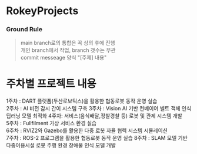 # RokeyProjects
### Ground Rule
> main branch로의 통합은 꼭 상의 후에 진행  
> 개인 branch에서 작업, branch 갯수는 무관  
> commit messeage 양식 "[주제] 내용"  

# 주차별 프로젝트 내용
1주차 : DART 플랫폼(두산로보틱스)을 활용한 협동로봇 동작 운영 실습	
2주차 : AI 비전 감시 간이 시스템 구축
3주차 : Vision AI 기반 컨베이어 벨트 객체 인식 딥러닝 모델 최적화
4주차: 서비스(음식배달,정찰경찰 등) 로봇 및 관제 시스템 개발	
5주차 : Fullfilment 가상 서비스 환경 실습	
6주차 : RVIZ2와 Gazebo를 활용한 다중 로봇 자율 협력 시스템 시뮬레이션	
7주차 : ROS-2 프로그램을 활용한 협동로봇 동작 운영 실습
8주차 : SLAM 모델 기반 다중이용시설 로봇 주행 환경 장애물 인식 모델 개발	
